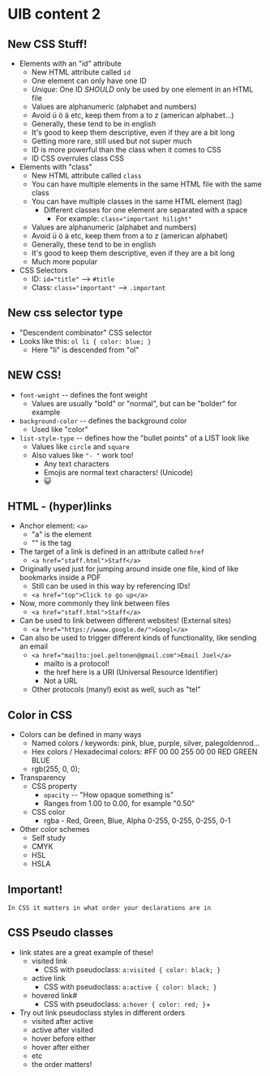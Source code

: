 # UIB content 2

## New CSS Stuff!
- Elements with an "id" attribute
    - New HTML attribute called `id`
    - One element can only have one ID
    - *Unique*: One ID *SHOULD* only be used by one element in an HTML file
    - Values are alphanumeric (alphabet and numbers)
    - Avoid ü ö ä etc, keep them from a to z (american alphabet...)
    - Generally, these tend to be in english
    - It's good to keep them descriptive, even if they are a bit long
    - Getting more rare, still used but not super much
    - ID is more powerful than the class when it comes to CSS
    - ID CSS overrules class CSS
- Elements with "class"
    - New HTML attribute called `class`
    - You can have multiple elements in the same HTML file with the same class
    - You can have multiple classes in the same HTML element (tag)
        - Different classes for one element are separated with a space
            - For example: `class="important hilight"`
    - Values are alphanumeric (alphabet and numbers)
    - Avoid ü ö ä etc, keep them from a to z (american alphabet)
    - Generally, these tend to be in english
    - It's good to keep them descriptive, even if they are a bit long
    - Much more popular
- CSS Selectors
    - ID: `id="title"` --> `#title`
    - Class: `class="important"` --> `.important`

## New css selector type
- "Descendent combinator" CSS selector
- Looks like this: `ol li { color: blue; }`
    - Here "li" is descended from "ol"

## NEW CSS!
- `font-weight` -- defines the font weight
    - Values are usually "bold" or "normal", but can be "bolder" for example
- `background-color` -- defines the background color
    - Used like "color"
- `list-style-type` -- defines how the "bullet points" of a LIST look like
    - Values like `circle` and `square`
    - Also values like `"- "` work too!
        - Any text characters
        - Emojis are normal text characters! (Unicode)
        - 😺

## HTML - (hyper)links
- Anchor element: `<a>`
    - "a" is the element
    - "<a>" is the tag
- The target of a link is defined in an attribute called `href`
    - `<a href="staff.html">Staff</a>`
- Originally used just for jumping around inside one file, kind of like bookmarks inside a PDF
    - Still can be used in this way by referencing IDs!
    - `<a href="top">Click to go up</a>`
- Now, more commonly they link between files
    - `<a href="staff.html">Staff</a>`
- Can be used to link between different websites! (External sites)
    - `<a href="https://wwww.google.de/">Googl</a>`
- Can also be used to trigger different kinds of functionality, like sending an email
    - `<a href="mailto:joel.peltonen@gmail.com">Email Joel</a>`
        - mailto is a protocol!
        - the href here is a URI (Universal Resource Identifier)
        - Not a URL
    - Other protocols (many!) exist as well, such as "tel"



## Color in CSS
- Colors can be defined in many ways
    - Named colors / keywords: pink, blue, purple, silver, palegoldenrod...
    - Hex colors / Hexadecimal colors: #FF   00     00
                                       255   00     00
                                       RED   GREEN  BLUE
    - rgb(255, 0, 0);
- Transparency
    - CSS property
        - `opacity` -- "How opaque something is"
        - Ranges from 1.00 to 0.00, for example "0.50"
    - CSS color
        - rgba - Red,   Green,  Blue,   Alpha
                 0-255, 0-255,  0-255,  0-1
- Other color schemes
    - Self study
    - CMYK
    - HSL
    - HSLA

## Important! 
    In CSS it matters in what order your declarations are in

## CSS Pseudo classes
- link states are a great example of these!
    - visited link
        - CSS with pseudoclass: `a:visited { color: black; }`
    - active link
        - CSS with pseudoclass: `a:active { color: black; }`
    - hovered link#
        - CSS with pseudoclass: `a:hover { color: red; }`+
- Try out link pseudoclass styles in different orders
    - visited after active
    - active after visited
    - hover before either
    - hover after either 
    - etc
    - the order matters!
